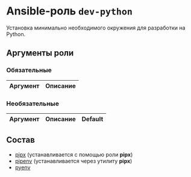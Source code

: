 # Ansible-роль `dev-python`

Установка минимально необходимого окружения для разработки на Python.

## Аргументы роли

### Обязательные

| Аргумент | Описание
| -------- | --------

### Необязательные

| Аргумент | Описание | Default
| -------- | -------- | -------

## Состав

- [pipx](https://github.com/pipxproject/pipx) (устанавливается с помощью роли **pipx**)
- [pipenv](https://github.com/pypa/pipenv) (устанавливается через утилиту **pipx**)
- [pyenv](https://github.com/pyenv/pyenv)
